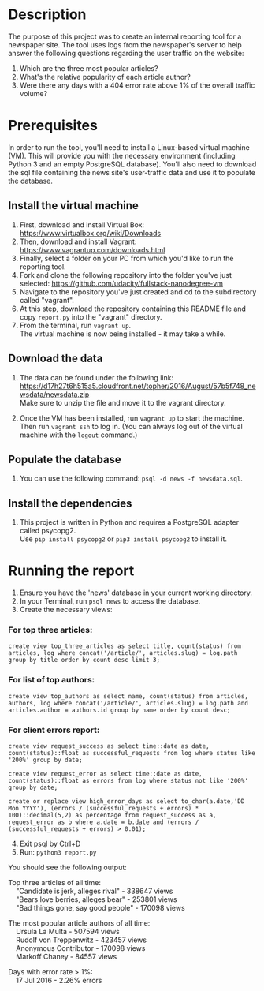  # Description  
 The purpose of this project was to create an internal reporting tool
 for a newspaper site. The tool uses logs from the newspaper's server to help answer
 the following questions regarding the user traffic on the website:  
 1) Which are the three most popular articles?  
 2) What's the relative popularity of each article author?  
 3) Were there any days with a 404 error rate above 1% of the overall traffic volume?  

 # Prerequisites
 In order to run the tool, you'll need to install a Linux-based virtual machine (VM).
 This will provide you with the necessary environment (including Python 3 and an empty PostgreSQL database).
 You'll also need to download the sql file containing the news site's user-traffic data and
 use it to populate the database.
 ## Install the virtual machine  
 1. First, download and install Virtual Box: https://www.virtualbox.org/wiki/Downloads  
 2. Then, download and install Vagrant: https://www.vagrantup.com/downloads.html  
 3. Finally, select a folder on your PC from which you'd like to run the reporting tool.  
 4. Fork and clone the following repository into the folder you've just selected:   https://github.com/udacity/fullstack-nanodegree-vm  
 5. Navigate to the repository you've just created and cd to the subdirectory called "vagrant".  
 6. At this step, download the repository containing this README file and copy ```report.py``` into the "vagrant" directory.  
 7. From the terminal, run ```vagrant up```.  
 The virtual machine is now being installed - it may take a while.

 ## Download the data
 1. The data can be found under the following link:   https://d17h27t6h515a5.cloudfront.net/topher/2016/August/57b5f748_newsdata/newsdata.zip    
 Make sure to unzip the file and move it to the vagrant directory.

 2. Once the VM has been installed, run ```vagrant up``` to start the machine.  
 Then run ```vagrant ssh``` to log in.
 (You can always log out of the virtual machine with the ```logout``` command.)

 ## Populate the database
 1. You can use the following command: ```psql -d news -f newsdata.sql```.

 ## Install the dependencies
 1. This project is written in Python and requires a PostgreSQL adapter called psycopg2.  
 Use ```pip install psycopg2``` or ```pip3 install psycopg2``` to install it.


 # Running the report
1. Ensure you have the 'news' database in your current working directory.
2. In your Terminal, run ```psql news``` to access the database.
3. Create the necessary views:
### For top three articles:
```create view top_three_articles as select title, count(status) from articles, log where concat('/article/', articles.slug) = log.path group by title order by count desc limit 3;```
### For list of top authors:
```create view top_authors as select name, count(status) from articles, authors, log where concat('/article/', articles.slug) = log.path and articles.author = authors.id group by name order by count desc;```
### For client errors report:
```create view request_success as select time::date as date, count(status)::float as successful_requests from log where status like '200%' group by date;```  

```create view request_error as select time::date as date, count(status)::float as errors from log where status not like '200%' group by date;```  

```create or replace view high_error_days as select to_char(a.date,'DD Mon YYYY'), (errors / (successful_requests + errors) * 100)::decimal(5,2) as percentage from request_success as a, request_error as b where a.date = b.date and (errors / (successful_requests + errors) > 0.01);```  

4. Exit psql by Ctrl+D  
5. Run: ```python3 report.py```  

You should see the following output:

Top three articles of all time:  
&nbsp;&nbsp;&nbsp;&nbsp;"Candidate is jerk, alleges rival" - 338647 views  
&nbsp;&nbsp;&nbsp;&nbsp;"Bears love berries, alleges bear" - 253801 views  
&nbsp;&nbsp;&nbsp;&nbsp;"Bad things gone, say good people" - 170098 views  

The most popular article authors of all time:  
&nbsp;&nbsp;&nbsp;&nbsp;Ursula La Multa - 507594 views  
&nbsp;&nbsp;&nbsp;&nbsp;Rudolf von Treppenwitz - 423457 views  
&nbsp;&nbsp;&nbsp;&nbsp;Anonymous Contributor - 170098 views  
&nbsp;&nbsp;&nbsp;&nbsp;Markoff Chaney - 84557 views  

Days with error rate > 1%:  
&nbsp;&nbsp;&nbsp;&nbsp;17 Jul 2016 - 2.26% errors  

